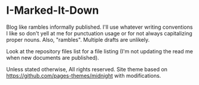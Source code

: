 # I-Marked-It-Down
Blog like rambles informally published. I'll use whatever writing conventions I like so don't yell at me for punctuation usage or for not always capitalizing proper nouns. Also, "rambles". Multiple drafts are unlikely.

Look at the repository files list for a file listing (I'm not updating the read me when new documents are published).

Unless stated otherwise, All rights reserved. Site theme based on https://github.com/pages-themes/midnight with modifications. 
